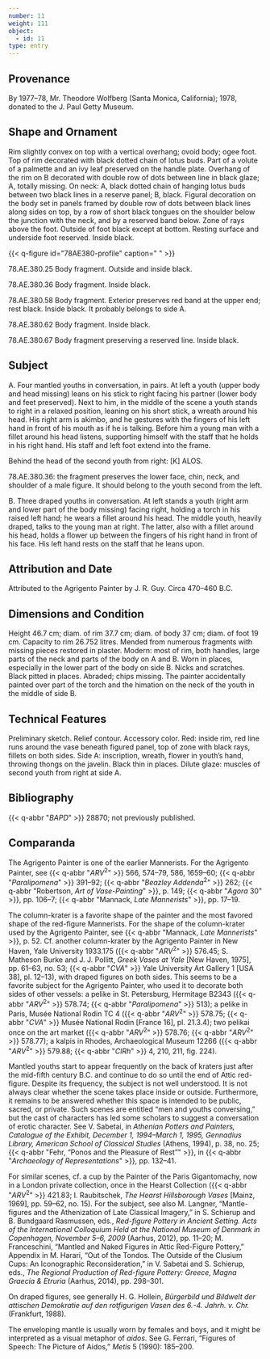 ```yaml
---
number: 11
weight: 111
object:
  - id: 11
type: entry
---
```


## Provenance

By 1977–78, Mr. Theodore Wolfberg (Santa Monica, California); 1978, donated to the J. Paul Getty Museum.

## Shape and Ornament

Rim slightly convex on top with a vertical overhang; ovoid body; ogee foot. Top of rim decorated with black dotted chain of lotus buds. Part of a volute of a palmette and an ivy leaf preserved on the handle plate. Overhang of the rim on B decorated with double row of dots between line in black glaze; A, totally missing. On neck: A, black dotted chain of hanging lotus buds between two black lines in a reserve panel; B, black. Figural decoration on the body set in panels framed by double row of dots between black lines along sides on top, by a row of short black tongues on the shoulder below the junction with the neck, and by a reserved band below. Zone of rays above the foot. Outside of foot black except at bottom. Resting surface and underside foot reserved. Inside black.

{{< q-figure id="78AE380-profile" caption=" " >}}

78.AE.380.25 Body fragment. Outside and inside black.

78.AE.380.36 Body fragment. Inside black.

78.AE.380.58 Body fragment. Exterior preserves red band at the upper end; rest black. Inside black. It probably belongs to side A.

78.AE.380.62 Body fragment. Inside black.

78.AE.380.67 Body fragment preserving a reserved line. Inside black.

## Subject

A. Four mantled youths in conversation, in pairs. At left a youth (upper body and head missing) leans on his stick to right facing his partner (lower body and feet preserved). Next to him, in the middle of the scene a youth stands to right in a relaxed position, leaning on his short stick, a wreath around his head. His right arm is akimbo, and he gestures with the fingers of his left hand in front of his mouth as if he is talking. Before him a young man with a fillet around his head listens, supporting himself with the staff that he holds in his right hand. His staff and left foot extend into the frame.

Behind the head of the second youth from right: [K] ALOS.

78.AE.380.36: the fragment preserves the lower face, chin, neck, and shoulder of a male figure. It should belong to the youth second from the left.

B. Three draped youths in conversation. At left stands a youth (right arm and lower part of the body missing) facing right, holding a torch in his raised left hand; he wears a fillet around his head. The middle youth, heavily draped, talks to the young man at right. The latter, also with a fillet around his head, holds a flower up between the fingers of his right hand in front of his face. His left hand rests on the staff that he leans upon.

## Attribution and Date

Attributed to the Agrigento Painter by J. R. Guy. Circa 470–460 B.C.

## Dimensions and Condition

Height 46.7 cm; diam. of rim 37.7 cm; diam. of body 37 cm; diam. of foot 19 cm. Capacity to rim 26.752 litres. Mended from numerous fragments with missing pieces restored in plaster. Modern: most of rim, both handles, large parts of the neck and parts of the body on A and B. Worn in places, especially in the lower part of the body on side B. Nicks and scratches. Black pitted in places. Abraded; chips missing. The painter accidentally painted over part of the torch and the himation on the neck of the youth in the middle of side B.

## Technical Features

Preliminary sketch. Relief contour. Accessory color. Red: inside rim, red line runs around the vase beneath figured panel, top of zone with black rays, fillets on both sides. Side A: inscription, wreath, flower in youth’s hand, throwing thongs on the javelin. Black thin in places. Dilute glaze: muscles of second youth from right at side A.

## Bibliography

{{< q-abbr "*BAPD*" >}} 28870; not previously published.

## Comparanda

The Agrigento Painter is one of the earlier Mannerists. For the Agrigento Painter, see {{< q-abbr "*ARV*<sup>2</sup>" >}} 566, 574–79, 586, 1659–60; {{< q-abbr "*Paralipomena*" >}} 391–92; {{< q-abbr "*Beazley Addenda*<sup>2</sup>" >}} 262; {{< q-abbr "Robertson, *Art of Vase-Painting*" >}}, p. 149; {{< q-abbr "*Agora* 30" >}}, pp. 106–7; {{< q-abbr "Mannack, *Late Mannerists*" >}}, pp. 17–19.

The column-krater is a favorite shape of the painter and the most favored shape of the red-figure Mannerists. For the shape of the column-krater used by the Agrigento Painter, see {{< q-abbr "Mannack, *Late Mannerists*" >}}, p. 52. Cf. another column-krater by the Agrigento Painter in New Haven, Yale University 1933.175 ({{< q-abbr "*ARV*<sup>2</sup>" >}} 576.45; S. Matheson Burke and J. J. Pollitt, *Greek Vases at Yale* [New Haven, 1975], pp. 61–63, no. 53; {{< q-abbr "*CVA*" >}} Yale University Art Gallery 1 [USA 38], pl. 12–13), with draped figures on both sides. This seems to be a favorite subject for the Agrigento Painter, who used it to decorate both sides of other vessels: a pelike in St. Petersburg, Hermitage B2343 ({{< q-abbr "*ARV*<sup>2</sup>" >}} 578.74; {{< q-abbr "*Paralipomena*" >}} 513); a pelike in Paris, Musée National Rodin TC 4 ({{< q-abbr "*ARV*<sup>2</sup>" >}} 578.75; {{< q-abbr "*CVA*" >}} Musée National Rodin [France 16], pl. 21.3.4); two pelikai once on the art market ({{< q-abbr "*ARV*<sup>2</sup>" >}} 578.76; {{< q-abbr "*ARV*<sup>2</sup>" >}} 578.77); a kalpis in Rhodes, Archaeological Museum 12266 ({{< q-abbr "*ARV*<sup>2</sup>" >}} 579.88; {{< q-abbr "*ClRh*" >}} 4, 210, 211, fig. 224).

Mantled youths start to appear frequently on the back of kraters just after the mid-fifth century B.C. and continue to do so until the end of Attic red-figure. Despite its frequency, the subject is not well understood. It is not always clear whether the scene takes place inside or outside. Furthermore, it remains to be answered whether this space is intended to be public, sacred, or private. Such scenes are entitled “men and youths conversing,” but the cast of characters has led some scholars to suggest a conversation of erotic character. See V. Sabetai, in *Athenian Potters and Painters, Catalogue of the Exhibit, December 1, 1994–March 1, 1995, Gennadius Library, American School of Classical Studies* (Athens, 1994), p. 38, no. 25; {{< q-abbr "Fehr, “Ponos and the Pleasure of Rest”" >}}, in {{< q-abbr "*Archaeology of Representations*" >}}, pp. 132–41.

For similar scenes, cf. a cup by the Painter of the Paris Gigantomachy, now in a London private collection, once in the Hearst Collection ({{< q-abbr "*ARV*<sup>2</sup>" >}} 421.83; I. Raubitschek, *The Hearst Hillsborough Vases* [Mainz, 1969], pp. 59–62, no. 15). For the subject, see also M. Langner, “Mantle-figures and the Athenization of Late Classical Imagery,” in S. Schierup and B. Bundgaard Rasmussen, eds., *Red-figure Pottery in Ancient Setting. Acts of the International Colloquium Held at the National Museum of Denmark in Copenhagen, November 5–6, 2009* (Aarhus, 2012), pp. 11–20; M. Franceschini, “Mantled and Naked Figures in Attic Red-Figure Pottery,” Appendix in M. Harari, “Out of the Tondos. The Outside of the Clusium Cups: An Iconographic Reconsideration,” in V. Sabetai and S. Schierup, eds., *The Regional Production of Red-figure Pottery: Greece, Magna Graecia & Etruria* (Aarhus, 2014), pp. 298–301.

On draped figures, see generally H. G. Hollein, *Bürgerbild und Bildwelt der attischen Demokratie auf den rotfigurigen Vasen des 6.-4. Jahrh. v. Chr.* (Frankfurt, 1988).

The enveloping mantle is usually worn by females and boys, and it might be interpreted as a visual metaphor of *aidos*. See G. Ferrari, “Figures of Speech: The Picture of Aidos,” *Metis* 5 (1990): 185–200.
